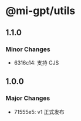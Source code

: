 # @mi-gpt/utils

## 1.1.0

### Minor Changes

- 6316c14: 支持 CJS

## 1.0.0

### Major Changes

- 71555e5: v1 正式发布

